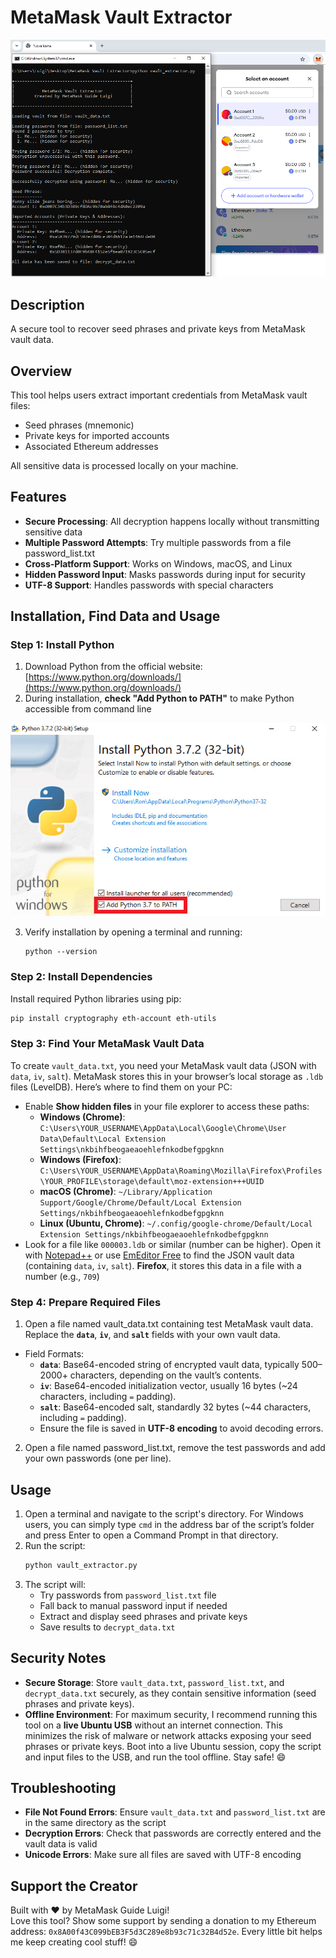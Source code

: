 # MetaMask Vault Extractor

![MetaMask Vault Extractor](images/screenshot.png)

## Description
A secure tool to recover seed phrases and private keys from MetaMask vault data.

## Overview

This tool helps users extract important credentials from MetaMask vault files:
- Seed phrases (mnemonic)
- Private keys for imported accounts
- Associated Ethereum addresses

All sensitive data is processed locally on your machine.

## Features

- **Secure Processing**: All decryption happens locally without transmitting sensitive data
- **Multiple Password Attempts**: Try multiple passwords from a file password_list.txt
- **Cross-Platform Support**: Works on Windows, macOS, and Linux
- **Hidden Password Input**: Masks passwords during input for security
- **UTF-8 Support**: Handles passwords with special characters

## Installation, Find Data and Usage

### Step 1: Install Python
1. Download Python from the official website: [https://www.python.org/downloads/](https://www.python.org/downloads/)
2. During installation, **check "Add Python to PATH"** to make Python accessible from command line

![Add Python to PATH Image](images/python.png)

3. Verify installation by opening a terminal and running:
   ```
   python --version
   ```

### Step 2: Install Dependencies
Install required Python libraries using pip:

```bash
pip install cryptography eth-account eth-utils
```
### Step 3: Find Your MetaMask Vault Data

To create `vault_data.txt`, you need your MetaMask vault data (JSON with `data`, `iv`, `salt`). MetaMask stores this in your browser’s local storage as `.ldb` files (LevelDB). Here’s where to find them on your PC:

- Enable **Show hidden files** in your file explorer to access these paths:
  - **Windows (Chrome)**: `C:\Users\YOUR_USERNAME\AppData\Local\Google\Chrome\User Data\Default\Local Extension Settings\nkbihfbeogaeaoehlefnkodbefgpgknn`
  - **Windows (Firefox)**: `C:\Users\YOUR_USERNAME\AppData\Roaming\Mozilla\Firefox\Profiles\YOUR_PROFILE\storage\default\moz-extension+++UUID`
  - **macOS (Chrome)**: `~/Library/Application Support/Google/Chrome/Default/Local Extension Settings/nkbihfbeogaeaoehlefnkodbefgpgknn`
  - **Linux (Ubuntu, Chrome)**: `~/.config/google-chrome/Default/Local Extension Settings/nkbihfbeogaeaoehlefnkodbefgpgknn`
- Look for a file like `000003.ldb` or similar (number can be higher). Open it with <a href="https://notepad-plus-plus.org/downloads/" target="_blank" rel="noopener noreferrer">Notepad++</a> or use <a href="https://www.emeditor.com/" target="_blank" rel="noopener noreferrer">EmEditor Free</a> to find the JSON vault data (containing `data`, `iv`, `salt`). **Firefox**, it stores this data in a file with a number (e.g., `709`)

### Step 4: Prepare Required Files
1. Open a file named vault_data.txt containing test MetaMask vault data.
Replace the **`data`**, **`iv`**, and **`salt`** fields with your own vault data.



- Field Formats:
     - **`data`**: Base64-encoded string of encrypted vault data, typically 500–2000+ characters, depending on the vault’s contents.
     - **`iv`**: Base64-encoded initialization vector, usually 16 bytes (~24 characters, including `=` padding).
     - **`salt`**: Base64-encoded salt, standardly 32 bytes (~44 characters, including `=` padding).
   - Ensure the file is saved in **UTF-8 encoding** to avoid decoding errors.
2. Open a file named password_list.txt, remove the test passwords and add your own passwords (one per line). 

## Usage
1. Open a terminal and navigate to the script's directory. For Windows users, you can simply type `cmd` in the address bar of the script’s folder and press Enter to open a Command Prompt in that directory.
2. Run the script:
   ```bash
   python vault_extractor.py
   ```
3. The script will:
   - Try passwords from `password_list.txt` file
   - Fall back to manual password input if needed
   - Extract and display seed phrases and private keys
   - Save results to `decrypt_data.txt`

## Security Notes

- **Secure Storage**: Store `vault_data.txt`, `password_list.txt`, and `decrypt_data.txt` securely, as they contain sensitive information (seed phrases and private keys).
- **Offline Environment**: For maximum security, I recommend running this tool on a **live Ubuntu USB** without an internet connection. This minimizes the risk of malware or network attacks exposing your seed phrases or private keys. Boot into a live Ubuntu session, copy the script and input files to the USB, and run the tool offline. Stay safe! 😄

## Troubleshooting

- **File Not Found Errors**: Ensure `vault_data.txt` and `password_list.txt` are in the same directory as the script
- **Decryption Errors**: Check that passwords are correctly entered and the vault data is valid
- **Unicode Errors**: Make sure all files are saved with UTF-8 encoding

## Support the Creator

Built with ❤️ by MetaMask Guide Luigi!  
Love this tool? Show some support by sending a donation to my Ethereum address: `0x8A00f43C099bEB3F5d3C289e8b93c71c32B4d52e`. 
Every little bit helps me keep creating cool stuff! 😄
